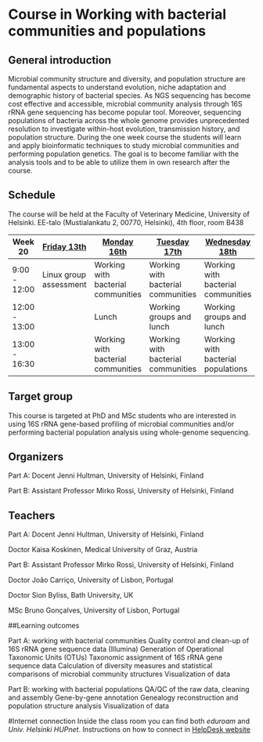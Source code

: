 # Course in Working with bacterial communities and populations

## General introduction

Microbial community structure and diversity, and population structure are fundamental aspects to understand evolution, niche adaptation and demographic history of bacterial species. As NGS sequencing has become cost effective and accessible, microbial community analysis through 16S rRNA gene sequencing has become popular tool. Moreover, sequencing populations of bacteria across the whole genome provides unprecedented resolution to investigate within-host evolution, transmission history, and population structure. During the one week course the students will learn and apply bioinformatic techniques to study microbial communities and performing population genetics. The goal is to become familiar with the analysis tools and to be able to utilize them in own research after the course. 

## Schedule
The course will be held at the Faculty of Veterinary Medicine, University of Helsinki. EE-talo (Mustialankatu 2, 00770, Helsinki), 4th floor, room B438

| Week 20       | [Friday 13th](https://github.com/BacterialCommunitiesAndPopulation/LinuxExam_Friday13thMay)            | [Monday 16th](https://github.com/BacterialCommunitiesAndPopulation/Monday16thMay)                        | [Tuesday 17th](https://github.com/BacterialCommunitiesAndPopulation/Tuesday17thMay)                       | [Wednesday 18th](https://github.com/BacterialCommunitiesAndPopulation/Wednesday18thMay)                     | [Thursday 19th](https://github.com/BacterialCommunitiesAndPopulation/Thursday19thMay)                      | [Friday 20th](https://github.com/BacterialCommunitiesAndPopulation/Friday20thMay)                        | Friday 27th              |
|---------------|------------------------|------------------------------------|------------------------------------|------------------------------------|------------------------------------|------------------------------------|--------------------------|
| 9:00 - 12:00  | Linux group assessment | Working with bacterial communities | Working with bacterial communities | Working with bacterial communities | Working with bacterial populations | Working with bacterial populations | Working groups reporting |
| 12:00 - 13:00 |                        | Lunch                              | Working groups and lunch           | Working groups and lunch           | Working groups and lunch           | Working groups and lunch           |                          |
| 13:00 - 16:30 |                        | Working with bacterial communities | Working with bacterial communities | Working with bacterial populations | Working with bacterial populations | Working with bacterial populations |                          |

## Target group

This course is targeted at PhD and MSc students who are interested in using 16S rRNA gene-based profiling of microbial communities and/or performing bacterial population analysis using whole-genome sequencing. 

## Organizers

Part A: Docent Jenni Hultman, University of Helsinki, Finland

Part B: Assistant Professor Mirko Rossi, University of Helsinki, Finland 

## Teachers

Part A: 
Docent Jenni Hultman, University of Helsinki, Finland

Doctor Kaisa Koskinen, Medical University of Graz, Austria 

Part B: 
Assistant Professor Mirko Rossi, University of Helsinki, Finland

Doctor João Carriço, University of Lisbon, Portugal

Doctor Sion Byliss, Bath University, UK 

MSc Bruno Gonçalves, University of Lisbon, Portugal

##Learning outcomes

Part A: working with bacterial communities 
Quality control and clean-up of 16S rRNA gene sequence data (Illumina)
Generation of Operational Taxonomic Units (OTUs)
Taxonomic assignment of 16S rRNA gene sequence data
Calculation of diversity measures and statistical comparisons of microbial community structures
Visualization of data 

Part B: working with bacterial populations 
QA/QC of the raw data, cleaning and assembly
Gene-by-gene annotation
Genealogy reconstruction and population structure analysis
Visualization of data

#Internet connection
Inside the class room you can find both *eduroam* and *Univ. Helsinki HUPnet*. Instructions on how to connect in [HelpDesk website](http://www.helsinki.fi/helpdesk/eng/instructions/communications_and_remote_use/wireless_networks_at_the_university/)
